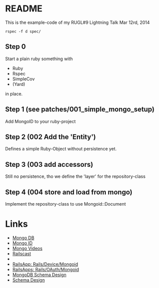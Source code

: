 # README

This is the example-code of my RUGL#9 Lightning Talk
Mar 12rd, 2014

    rspec -f d spec/

## Step 0

Start a plain ruby something with

  * Ruby
  * Rspec
  * SimpleCov
  * (Yard)

in place.

## Step 1 (see patches/001_simple_mongo_setup)

  Add MongoID to your ruby-project

## Step 2 (002 Add the 'Entity')

  Defines a simple Ruby-Object without persistence yet.


## Step 3 (003 add accessors)

  Still no persistence, tho we define the 'layer' for
  the repository-class

## Step 4 (004 store and load from mongo)

  Implement the repository-class to use Mongoid::Document


# Links

  * [Mongo DB](http://mongodb.org)
  * [Mongo ID](http://mongoid.org)
  * [Mongo Videos](http://youtu.be/ZbeilwSkt1s)
  * [Railscast](http://railscasts.com/episodes/238-mongoid)
  *
  * [RailsApp: Rails/Device/Mongoid](http://railsapps.github.io/tutorial-rails-mongoid-devise.html)
  * [RailsApps: Rails/OAuth/Mongoid](http://railsapps.github.io/tutorial-rails-mongoid-omniauth.html)
  * [MongoDB Schema Design](http://www.mongodb.com/presentations/webinar/mongodb-schema-design-principles-and-practice)
  * [Schema Design](http://www.slideshare.net/friedo/data-modeling-examples)





